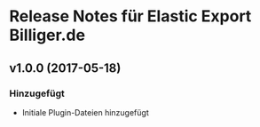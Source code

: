 # Release Notes für Elastic Export Billiger.de

## v1.0.0 (2017-05-18)

### Hinzugefügt
- Initiale Plugin-Dateien hinzugefügt